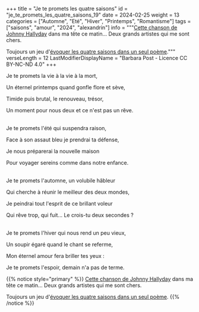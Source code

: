 +++
title = "Je te promets les quatre saisons"
id = "je_te_promets_les_quatre_saisons_19"
date = 2024-02-25
weight = 13
categories = ["Automne", "Eté", "Hiver", "Printemps", "Romantisme"]
tags = ["saisons", "amour", "2024", "alexandrin"]
info = """[Cette chanson de Johnny Hallyday](https://www.google.com/search?q=je+te+promets+johnny+hallyday) dans ma tête ce matin... Deux grands artistes qui me sont chers.

Toujours un jeu d'[évoquer les quatre saisons dans un seul poème](../14_quatorzieme_saison/a_la_course_aux_saisons)."""
verseLength = 12
LastModifierDisplayName = "Barbara Post - Licence CC BY-NC-ND 4.0"
+++

Je te promets la vie à la vie à la mort,

Un éternel printemps quand gonfle flore et sève,

Timide puis brutal, le renouveau, trésor,

Un moment pour nous deux et ce n'est pas un rêve.

 \
Je te promets l'été qui suspendra raison,

Face à son assaut bleu je prendrai ta défense,

Je nous préparerai la nouvelle maison

Pour voyager sereins comme dans notre enfance.

 \
Je te promets l'automne, un volubile hâbleur

Qui cherche à réunir le meilleur des deux mondes,

Je peindrai tout l'esprit de ce brillant voleur

Qui rêve trop, qui fuit... Le crois-tu deux secondes ?

 \
Je te promets l'hiver qui nous rend un peu vieux,

Un soupir égaré quand le chant se referme,

Mon éternel amour fera briller tes yeux :

Je te promets l'espoir, demain n'a pas de terme.

{{% notice style="primary" %}}
[Cette chanson de Johnny Hallyday](https://www.google.com/search?q=je+te+promets+johnny+hallyday) dans ma tête ce matin... Deux grands artistes qui me sont chers.

Toujours un jeu d'[évoquer les quatre saisons dans un seul poème](../14_quatorzieme_saison/a_la_course_aux_saisons).
{{% /notice %}}
